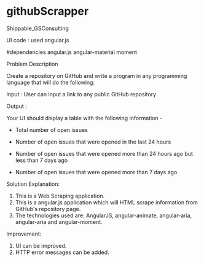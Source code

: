 # githubScrapper
Shippable_GSConsulting

UI code : used angular.js

#dependencies
angular.js
angular-material
moment 

Problem Description 

Create a repository on GitHub and write a program in any programming language that will do the following: 

Input : User can input a link to any public GitHub repository

Output :

Your UI should display a table with the following information -

- Total number of open issues

- Number of open issues that were opened in the last 24 hours

- Number of open issues that were opened more than 24 hours ago but less than 7 days ago

- Number of open issues that were opened more than 7 days ago 

Solution Explanation:

1) This is a Web Scraping application.
2) This is a angular.js application which will HTML scrape information from GitHub's repository page.
3) The technologies used are: AngularJS, angular-animate, angular-aria, angular-aria and angular-moment.

Improvement:
1) UI can be improved.
2) HTTP error messages can be added.



